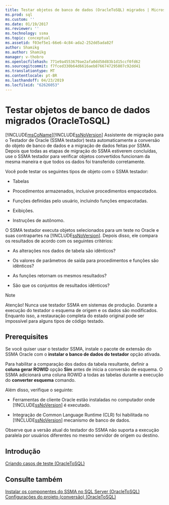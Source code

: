 ```yaml
---
title: Testar objetos de banco de dados (OracleToSQL) migrados | Microsoft Docs
ms.prod: sql
ms.custom: ''
ms.date: 01/19/2017
ms.reviewer: ''
ms.technology: ssma
ms.topic: conceptual
ms.assetid: f03ef5e1-66e6-4c84-ada2-252dd5ada82f
author: Shamikg
ms.author: Shamikg
manager: v-thobro
ms.openlocfilehash: 771e9a4553679ae2afa0dd58d83b1d15ccf0fd62
ms.sourcegitcommit: f7fced330b64d6616aeb8766747295807c92dd41
ms.translationtype: MT
ms.contentlocale: pt-BR
ms.lasthandoff: 04/23/2019
ms.locfileid: "62626053"
---
```

# <a name="testing-migrated-database-objects-oracletosql"></a>Testar objetos de banco de dados migrados (OracleToSQL)
[!INCLUDE[msCoName](../../includes/msconame_md.md)][!INCLUDE[ssNoVersion](../../includes/ssnoversion-md.md)] Assistente de migração para o Testador de Oracle (SSMA testador) testa automaticamente a conversão do objeto de banco de dados e a migração de dados feitas por SSMA. Depois que todas as etapas de migração do SSMA estiverem concluídas, use o SSMA testador para verificar objetos convertidos funcionam da mesma maneira e que todos os dados foi transferido corretamente.  
  
Você pode testar os seguintes tipos de objeto com o SSMA testador:  
  
-   Tabelas  
  
-   Procedimentos armazenados, inclusive procedimentos empacotados.  
  
-   Funções definidas pelo usuário, incluindo funções empacotadas.  
  
-   Exibições.  
  
-   Instruções de autônomo.  
  
O SSMA testador executa objetos selecionados para um teste no Oracle e suas contrapartes na [!INCLUDE[ssNoVersion](../../includes/ssnoversion-md.md)]. Depois disso, ele compara os resultados de acordo com os seguintes critérios:  
  
-   As alterações nos dados de tabela são idênticos?  
  
-   Os valores de parâmetros de saída para procedimentos e funções são idênticos?  
  
-   As funções retornam os mesmos resultados?  
  
-   São que os conjuntos de resultados idênticos?  
  
> [!NOTE]  
> Atenção! Nunca use testador SSMA em sistemas de produção. Durante a execução do testador o esquema de origem e os dados são modificados. Enquanto isso, a restauração completa do estado original pode ser impossível para alguns tipos de código testado.  
  
## <a name="prerequisites"></a>Prerequisites  
Se você quiser usar o testador SSMA, instale o pacote de extensão do SSMA Oracle com o **instalar o banco de dados do testador** opção ativada.  
  
Para habilitar a comparação dos dados da tabela resultante, definir a **coluna gerar ROWID** opção **Sim** antes de inicia a conversão de esquema. O SSMA adicionará uma coluna ROWID a todas as tabelas durante a execução do **converter esquema** comando.  
  
Além disso, verifique o seguinte:  
  
-   Ferramentas de cliente Oracle estão instaladas no computador onde [!INCLUDE[ssNoVersion](../../includes/ssnoversion-md.md)] é executado.  
  
-   Integração de Common Language Runtime (CLR) foi habilitada no [!INCLUDE[ssNoVersion](../../includes/ssnoversion-md.md)] mecanismo de banco de dados.  
  
Observe que a versão atual do testador do SSMA não suporta a execução paralela por usuários diferentes no mesmo servidor de origem ou destino.  
  
## <a name="getting-started"></a>Introdução  
[Criando casos de teste &#40;OracleToSQL&#41;](../../ssma/oracle/creating-test-cases-oracletosql.md)  
  
## <a name="see-also"></a>Consulte também  
[Instalar os componentes do SSMA no SQL Server &#40;OracleToSQL&#41;](../../ssma/oracle/installing-ssma-components-on-sql-server-oracletosql.md)  
[Configurações do projeto &#40;conversão&#41; &#40;OracleToSQL&#41;](../../ssma/oracle/project-settings-conversion-oracletosql.md)  
  
